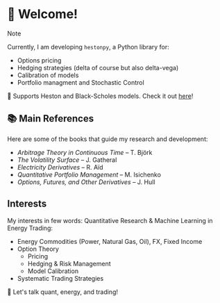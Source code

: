 # 👋 Welcome!

> [!NOTE]
> Currently, I am developing `hestonpy`, a Python library for:  
> - Options pricing
> - Hedging strategies (delta of course but also delta-vega)
> - Calibration of models 
> - Portfolio managment and Stochastic Control
>   
> 📌 Supports Heston and Black-Scholes models. Check it out [here](https://github.com/SarcasticMatrix/hestonpy)!

## 📚 Main References  
Here are some of the books that guide my research and development:  
- *Arbitrage Theory in Continuous Time* – T. Björk  
- *The Volatility Surface* – J. Gatheral  
- *Electricity Derivatives* – R. Aïd  
- *Quantitative Portfolio Management* – M. Isichenko  
- *Options, Futures, and Other Derivatives* – J. Hull  

## Interests
My interests in few words: Quantitative Research & Machine Learning in Energy Trading:
- Energy Commodities (Power, Natural Gas, Oil), FX, Fixed Income  
- Option Theory
  - Pricing 
  - Hedging & Risk Management  
  - Model Calibration  
- Systematic Trading Strategies

💬 Let's talk quant, energy, and trading!
